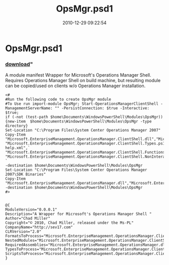 ﻿---
pid:            2425
parent:         0
children:       
poster:         Chad Miller
title:          OpsMgr.psd1
date:           2010-12-29 09:22:54
format:         posh
---

# OpsMgr.psd1

### [download](2425.ps1)"

A module manifest Wrapper for Microsoft's Operations Manager Shell. Requires Operations Manager Shell on build machine, but resulting module can be copied/used on clients w/o Operations Manager installation.

```posh
<# 
#Run the following code to create OpsMgr module
#To Use run import-module OpsMgr; Start-OperationsManagerClientShell -ManagementServerName: "" -PersistConnection: $true -Interactive: $true;
if (-not (test-path $home\Documents\WindowsPowerShell\Modules\OpsMgr))
{new-item  $home\Documents\WindowsPowerShell\Modules\OpsMgr -type directory}
Set-Location "C:\Program Files\System Center Operations Manager 2007"
Copy-Item "Microsoft.EnterpriseManagement.OperationsManager.ClientShell.dll","Microsoft.EnterpriseManagement.OperationsManager.ClientShell.Format.ps1xml",`
"Microsoft.EnterpriseManagement.OperationsManager.ClientShell.Types.ps1xml","Microsoft.EnterpriseManagement.OperationsManager.ClientShell.dll-help.xml",`
"Microsoft.EnterpriseManagement.OperationsManager.ClientShell.Functions.ps1","Microsoft.EnterpriseManagement.OperationsManager.ClientShell.Startup.ps1",`
"Microsoft.EnterpriseManagement.OperationsManager.ClientShell.NonInteractiveStartup.ps1" `
-destination $home\Documents\WindowsPowerShell\Modules\OpsMgr
Set-Location "C:\Program Files\System Center Operations Manager 2007\SDK Binaries"
Copy-Item  "Microsoft.EnterpriseManagement.OperationsManager.dll","Microsoft.EnterpriseManagement.OperationsManager.Common.dll" -destination $home\Documents\WindowsPowerShell\Modules\OpsMgr
#>


@{
ModuleVersion="0.0.0.1"
Description="A Wrapper for Microsoft's Operations Manager Shell "
Author="Chad Miller"
Copyright="© 2010, Chad Miller, released under the Ms-PL"
CompanyName="http://sev17.com"
CLRVersion="2.0"
FormatsToProcess="Microsoft.EnterpriseManagement.OperationsManager.ClientShell.Format.ps1xml"
NestedModules="Microsoft.EnterpriseManagement.OperationsManager.ClientShell"
RequiredAssemblies="Microsoft.EnterpriseManagement.OperationsManager.dll","Microsoft.EnterpriseManagement.OperationsManager.Common.dll"
TypesToProcess="Microsoft.EnterpriseManagement.OperationsManager.ClientShell.Types.ps1xml"
ScriptsToProcess="Microsoft.EnterpriseManagement.OperationsManager.ClientShell.Functions.ps1"
}
```
